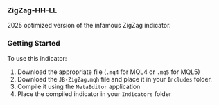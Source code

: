 ### ZigZag-HH-LL
2025 optimized version of the infamous ZigZag indicator.

### Getting Started
To use this indicator:
1. Download the appropriate file (`.mq4` for MQL4 or `.mq5` for MQL5)
2. Download the `JB-ZigZag.mqh` file and place it in your `Includes` folder.
2. Compile it using the `MetaEditor` application
3. Place the compiled indicator in your `Indicators` folder